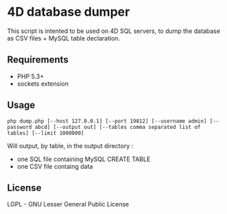 4D database dumper
==================
This script is intented to be used on 4D SQL servers, to dump the database as CSV files + MySQL table declaration.

Requirements
------------
 * PHP 5.3+
 * sockets extension

Usage
-----
`php dump.php [--host 127.0.0.1] [--port 19812] [--username admin] [--password abcd] [--output out] [--tables comma separated list of tables] [--limit 1000000]`

Will output, by table, in the output directory : 
 * one SQL file containing MySQL CREATE TABLE 
 * one CSV file containg data

License
-------
LGPL - GNU Lesser General Public License
